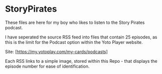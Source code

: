 # StoryPirates

These files are here for my boy who likes to listen to the Story Pirates podcast.

I have seperated the source RSS feed into files that contain 25 episodes, as this is the limit for the Podcast option within the Yoto Player website.

Site: [https://my.yotoplay.com/my-cards/podcasts]

Each RSS links to a simple image, stored within this Repo - that displays the episode number for ease of identification.
